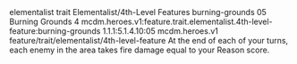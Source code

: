 <ability>
  <metadata>
    <class>elementalist</class>
    <feature_type>trait</feature_type>
    <file_dpath>Elementalist/4th-Level Features</file_dpath>
    <item_id>burning-grounds</item_id>
    <item_index>05</item_index>
    <item_name>Burning Grounds</item_name>
    <level>4</level>
    <scc>mcdm.heroes.v1:feature.trait.elementalist.4th-level-feature:burning-grounds</scc>
    <scdc>1.1.1:5.1.4.10:05</scdc>
    <source>mcdm.heroes.v1</source>
    <type>feature/trait/elementalist/4th-level-feature</type>
  </metadata>
  <effects>
    <effect type="mundane">At the end of each of your turns, each enemy in the area takes fire damage equal to your Reason score.</effect>
  </effects>
</ability>
